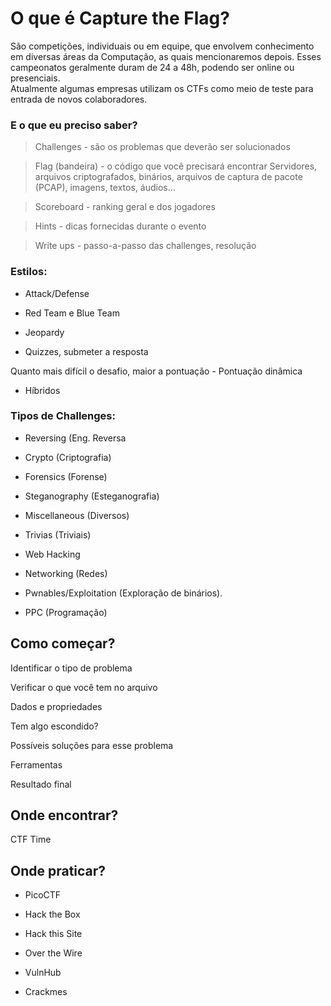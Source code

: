 # O que é Capture the Flag? 

São competições, individuais ou em equipe, que envolvem conhecimento em diversas áreas da Computação, as quais mencionaremos depois. 
Esses campeonatos geralmente duram de 24 a 48h, podendo ser online ou presenciais.  
Atualmente algumas empresas utilizam os CTFs como meio de teste para entrada de novos colaboradores. 

### E o que eu preciso saber?

> Challenges - são os problemas que deverão ser solucionados

> Flag (bandeira) - o código que você precisará encontrar
Servidores, arquivos criptografados, binários, arquivos de captura de pacote (PCAP), imagens, textos, áudios…  

> Scoreboard - ranking geral e dos jogadores 

> Hints - dicas fornecidas durante o evento

> Write ups - passo-a-passo das challenges, resolução 


### Estilos: 

- Attack/Defense

- Red Team e Blue Team

- Jeopardy 

- Quizzes, submeter a resposta 

Quanto mais difícil o desafio, maior a pontuação - Pontuação dinâmica 

- Híbridos 


### Tipos de Challenges:  

- Reversing (Eng. Reversa

- Crypto (Criptografia)

- Forensics (Forense)

- Steganography (Esteganografia) 

- Miscellaneous (Diversos)

- Trivias (Triviais)

- Web Hacking

- Networking (Redes)

- Pwnables/Exploitation (Exploração de binários).

- PPC (Programação)  


## Como começar? 

Identificar o tipo de problema 

Verificar o que você tem no arquivo

Dados e propriedades 

Tem algo escondido? 

Possíveis soluções para esse problema 

Ferramentas 

Resultado final 



## Onde encontrar? 

CTF Time 


## Onde praticar? 

- PicoCTF

- Hack the Box 

- Hack this Site

- Over the Wire 

- VulnHub

- Crackmes
